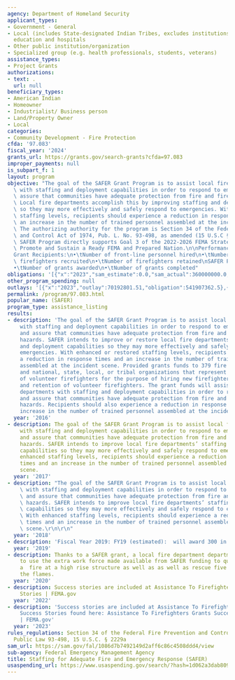 ```yaml
---
agency: Department of Homeland Security
applicant_types:
- Government - General
- Local (includes State-designated Indian Tribes, excludes institutions of higher
  education and hospitals
- Other public institution/organization
- Specialized group (e.g. health professionals, students, veterans)
assistance_types:
- Project Grants
authorizations:
- text: .
  url: null
beneficiary_types:
- American Indian
- Homeowner
- Industrialist/ Business person
- Land/Property Owner
- Local
categories:
- Community Development - Fire Protection
cfda: '97.083'
fiscal_year: '2024'
grants_url: https://grants.gov/search-grants?cfda=97.083
improper_payments: null
is_subpart_f: 1
layout: program
objective: "The goal of the SAFER Grant Program is to assist local fire departments\
  \ with staffing and deployment capabilities in order to respond to emergencies and\
  \ assure that communities have adequate protection from fire and fire-related hazards.\
  \ Local fire departments accomplish this by improving staffing and deployment capabilities,\
  \ so they may more effectively and safely respond to emergencies. With enhanced\
  \ staffing levels, recipients should experience a reduction in response times and\
  \ an increase in the number of trained personnel assembled at the incident scene.\
  \ The authorizing authority for the program is Section 34 of the Federal Fire Prevention\
  \ and Control Act of 1974, Pub. L. No. 93-498, as amended (15 U.S.C § 2229a). The\
  \ SAFER Program directly supports Goal 3 of the 2022-2026 FEMA Strategic Plan to\
  \ Promote and Sustain a Ready FEMA and Prepared Nation.\n\nPerformance Measures:\n\
  Grant Recipients:\n•\tNumber of front-line personnel hired\n•\tNumber of volunteer\
  \ firefighters recruited\n•\tNumber of firefighters retained\nSAFER Program Office\n\
  •\tNumber of grants awarded\n•\tNumber of grants completed"
obligations: '[{"x":"2023","sam_estimate":0.0,"sam_actual":360000000.0,"usa_spending_actual":538175810.89},{"x":"2024","sam_estimate":0.0,"sam_actual":370000000.0,"usa_spending_actual":288484441.26},{"x":"2025","sam_estimate":0.0,"sam_actual":0.0,"usa_spending_actual":0.0}]'
other_program_spending: null
outlays: '[{"x":"2023","outlay":70192801.51,"obligation":541907362.5},{"x":"2024","outlay":79955.98,"obligation":360323271.82},{"x":"2025","outlay":0.0,"obligation":0.0}]'
permalink: /program/97.083.html
popular_name: (SAFER)
program_type: assistance_listing
results:
- description: 'The goal of the SAFER Grant Program is to assist local fire departments
    with staffing and deployment capabilities in order to respond to emergencies,
    and assure that communities have adequate protection from fire and fire-related
    hazards. SAFER intends to improve or restore local fire departments’ staffing
    and deployment capabilities so they may more effectively and safely respond to
    emergencies. With enhanced or restored staffing levels, recipients should experience
    a reduction in response times and an increase in the number of trained personnel
    assembled at the incident scene. Provided grants funds to 379 fire departments
    and national, state, local, or tribal organizations that represent the interests
    of volunteer firefighters for the purpose of hiring new firefighters and the recruitment
    and retention of volunteer firefighters. The grant funds will assist local fire
    departments with staffing and deployment capabilities in order to respond to emergencies,
    and assure that communities have adequate protection from fire and fire-related
    hazards. Recipients should also experience a reduction in response times and an
    increase in the number of trained personnel assembled at the incident scene. '
  year: '2016'
- description: The goal of the SAFER Grant Program is to assist local fire departments
    with staffing and deployment capabilities in order to respond to emergencies,
    and assure that communities have adequate protection from fire and fire-related
    hazards. SAFER intends to improve local fire departments’ staffing and deployment
    capabilities so they may more effectively and safely respond to emergencies. With
    enhanced staffing levels, recipients should experience a reduction in response
    times and an increase in the number of trained personnel assembled at the incident
    scene.
  year: '2017'
- description: "The goal of the SAFER Grant Program is to assist local fire departments\
    \ with staffing and deployment capabilities in order to respond to emergencies,\
    \ and assure that communities have adequate protection from fire and fire-related\
    \ hazards. SAFER intends to improve local fire departments’ staffing and deployment\
    \ capabilities so they may more effectively and safely respond to emergencies.\
    \ With enhanced staffing levels, recipients should experience a reduction in response\
    \ times and an increase in the number of trained personnel assembled at the incident\
    \ scene.\r\n\r\n"
  year: '2018'
- description: 'Fiscal Year 2019: FY19 (estimated):  will award 300 in FY 2019'
  year: '2019'
- description: Thanks to a SAFER grant, a local fire department department was able
    to use the extra work force made available from SAFER funding to quickly contain
    a  fire at a high rise structure as well as as well as rescue five people from
    the flames.
  year: '2020'
- description: Success stories are included at Assistance To Firefighters Grants Success
    Stories | FEMA.gov
  year: '2022'
- description: 'Success stories are included at Assistance To Firefighters Grants
    Success Stories found here: Assistance To Firefighters Grants Success Stories
    | FEMA.gov'
  year: '2023'
rules_regulations: Section 34 of the Federal Fire Prevention and Control Act of 1974,
  Public Law 93-498, 15 U.S.C. § 2229a
sam_url: https://sam.gov/fal/1086d7b7492149d2aff6c86c4508ddd4/view
sub-agency: Federal Emergency Management Agency
title: Staffing for Adequate Fire and Emergency Response (SAFER)
usaspending_url: https://www.usaspending.gov/search/?hash=1d062a3dab809d9b22fd770660e2eae7
---
```

